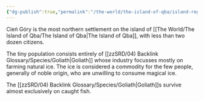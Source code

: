 ```yaml
---
{"dg-publish":true,"permalink":"/the-world/the-island-of-qba/island-regions/astilabors-peak/settlements/cien-gory/"}
---
```


Cień Góry is the most northern settlement on the island of [[The World/The Island of Qba/The Island of Qba\|The Island of Qba]], with less than two dozen citizens. 

The tiny population consists entirely of [[zzSRD/04) Backlink Glossary/Species/Goliath\|Goliath]] whose industry focusses mostly on farming natural ice. The ice is considered a commodity for the few people, generally of noble origin, who are unwilling to consume magical ice.

The [[zzSRD/04) Backlink Glossary/Species/Goliath\|Goliath]]s survive almost exclusively on caught fish.